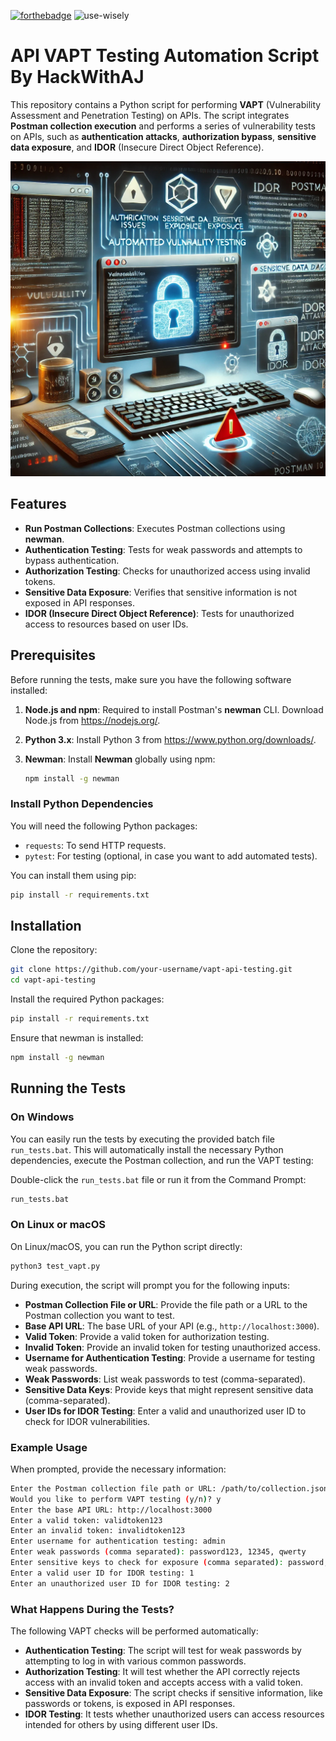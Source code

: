 [![forthebadge](https://forthebadge.com/images/badges/built-with-love.svg)](https://forthebadge.com)
![use-wisely](https://user-images.githubusercontent.com/79195338/161229028-2d3acfde-8028-45bc-ba1a-a397f0bc46e3.svg)

# API VAPT Testing Automation Script By HackWithAJ

This repository contains a Python script for performing **VAPT** (Vulnerability Assessment and Penetration Testing) on APIs. The script integrates **Postman collection execution** and performs a series of vulnerability tests on APIs, such as **authentication attacks**, **authorization bypass**, **sensitive data exposure**, and **IDOR** (Insecure Direct Object Reference).

![Vulnerability Testing Illustration](VAPT.png)


## Features

- **Run Postman Collections**: Executes Postman collections using **newman**.
- **Authentication Testing**: Tests for weak passwords and attempts to bypass authentication.
- **Authorization Testing**: Checks for unauthorized access using invalid tokens.
- **Sensitive Data Exposure**: Verifies that sensitive information is not exposed in API responses.
- **IDOR (Insecure Direct Object Reference)**: Tests for unauthorized access to resources based on user IDs.

## Prerequisites

Before running the tests, make sure you have the following software installed:

1. **Node.js and npm**: Required to install Postman's **newman** CLI. Download Node.js from https://nodejs.org/.
2. **Python 3.x**: Install Python 3 from https://www.python.org/downloads/.
3. **Newman**: Install **Newman** globally using npm:

   ```bash
   npm install -g newman
   ```

### Install Python Dependencies

You will need the following Python packages:

- `requests`: To send HTTP requests.
- `pytest`: For testing (optional, in case you want to add automated tests).

You can install them using pip:

```bash
pip install -r requirements.txt
```

## Installation

Clone the repository:

```bash
git clone https://github.com/your-username/vapt-api-testing.git
cd vapt-api-testing
```

Install the required Python packages:

```bash
pip install -r requirements.txt
```

Ensure that newman is installed:

```bash
npm install -g newman
```

## Running the Tests

### On Windows

You can easily run the tests by executing the provided batch file `run_tests.bat`. This will automatically install the necessary Python dependencies, execute the Postman collection, and run the VAPT testing:

Double-click the `run_tests.bat` file or run it from the Command Prompt:

```bash
run_tests.bat
```

### On Linux or macOS

On Linux/macOS, you can run the Python script directly:

```bash
python3 test_vapt.py
```

During execution, the script will prompt you for the following inputs:

- **Postman Collection File or URL**: Provide the file path or a URL to the Postman collection you want to test.
- **Base API URL**: The base URL of your API (e.g., `http://localhost:3000`).
- **Valid Token**: Provide a valid token for authorization testing.
- **Invalid Token**: Provide an invalid token for testing unauthorized access.
- **Username for Authentication Testing**: Provide a username for testing weak passwords.
- **Weak Passwords**: List weak passwords to test (comma-separated).
- **Sensitive Data Keys**: Provide keys that might represent sensitive data (comma-separated).
- **User IDs for IDOR Testing**: Enter a valid and unauthorized user ID to check for IDOR vulnerabilities.

### Example Usage

When prompted, provide the necessary information:

```bash
Enter the Postman collection file path or URL: /path/to/collection.json
Would you like to perform VAPT testing (y/n)? y
Enter the base API URL: http://localhost:3000
Enter a valid token: validtoken123
Enter an invalid token: invalidtoken123
Enter username for authentication testing: admin
Enter weak passwords (comma separated): password123, 12345, qwerty
Enter sensitive keys to check for exposure (comma separated): password, token
Enter a valid user ID for IDOR testing: 1
Enter an unauthorized user ID for IDOR testing: 2
```

### What Happens During the Tests?

The following VAPT checks will be performed automatically:

- **Authentication Testing**: The script will test for weak passwords by attempting to log in with various common passwords.
- **Authorization Testing**: It will test whether the API correctly rejects access with an invalid token and accepts access with a valid token.
- **Sensitive Data Exposure**: The script checks if sensitive information, like passwords or tokens, is exposed in API responses.
- **IDOR Testing**: It tests whether unauthorized users can access resources intended for others by using different user IDs.
